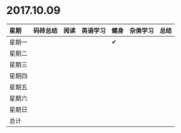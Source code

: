 # 2017.10.09

 星期|码砖总结|阅读|英语学习|健身|杂类学习|总结
:-----------|:------------|:--------|:---------|:---------|:---------|:---------
星期一| | | |✔| | |
星期二| | | | | | |
星期三| | | | | | |
星期四| | | | | | |
星期五| | | | | | |
星期六| | | | | | |
星期日| | | | | | |
总计| | | | | | |